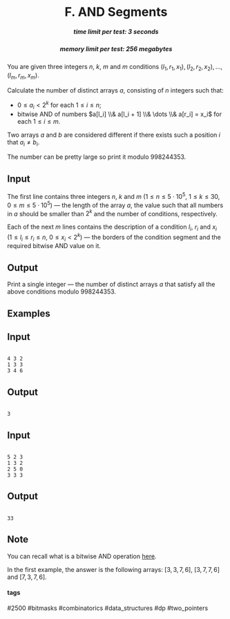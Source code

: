 <h1 style='text-align: center;'> F. AND Segments</h1>

<h5 style='text-align: center;'>time limit per test: 3 seconds</h5>
<h5 style='text-align: center;'>memory limit per test: 256 megabytes</h5>

You are given three integers $n$, $k$, $m$ and $m$ conditions $(l_1, r_1, x_1), (l_2, r_2, x_2), \dots, (l_m, r_m, x_m)$.

Calculate the number of distinct arrays $a$, consisting of $n$ integers such that: 

* $0 \le a_i < 2^k$ for each $1 \le i \le n$;
* bitwise AND of numbers $a[l_i] \\& a[l_i + 1] \\& \dots \\& a[r_i] = x_i$ for each $1 \le i \le m$.

Two arrays $a$ and $b$ are considered different if there exists such a position $i$ that $a_i \neq b_i$. 

The number can be pretty large so print it modulo $998244353$.

## Input

The first line contains three integers $n$, $k$ and $m$ ($1 \le n \le 5 \cdot 10^5$, $1 \le k \le 30$, $0 \le m \le 5 \cdot 10^5$) — the length of the array $a$, the value such that all numbers in $a$ should be smaller than $2^k$ and the number of conditions, respectively.

Each of the next $m$ lines contains the description of a condition $l_i$, $r_i$ and $x_i$ ($1 \le l_i \le r_i \le n$, $0 \le x_i < 2^k$) — the borders of the condition segment and the required bitwise AND value on it.

## Output

Print a single integer — the number of distinct arrays $a$ that satisfy all the above conditions modulo $998244353$.

## Examples

## Input


```

4 3 2
1 3 3
3 4 6

```
## Output


```

3

```
## Input


```

5 2 3
1 3 2
2 5 0
3 3 3

```
## Output


```

33

```
## Note

You can recall what is a bitwise AND operation [here](https://en.wikipedia.org/wiki/Bitwise_operation#AND).

In the first example, the answer is the following arrays: $[3, 3, 7, 6]$, $[3, 7, 7, 6]$ and $[7, 3, 7, 6]$.



#### tags 

#2500 #bitmasks #combinatorics #data_structures #dp #two_pointers 